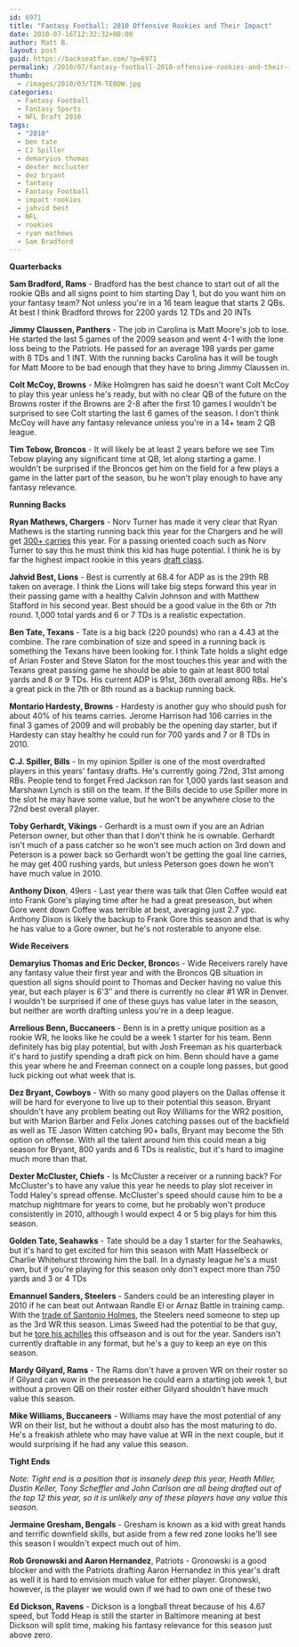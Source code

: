 ```yaml
---
id: 6971
title: "Fantasy Football: 2010 Offensive Rookies and Their Impact"
date: 2010-07-16T12:32:32+00:00
author: Matt B.
layout: post
guid: https://backseatfan.com/?p=6971
permalink: /2010/07/fantasy-football-2010-offensive-rookies-and-their-impact/
thumb:
  - /images/2010/03/TIM-TEBOW.jpg
categories:
  - Fantasy Football
  - Fantasy Sports
  - NFL Draft 2010
tags:
  - "2010"
  - ben tate
  - CJ Spiller
  - demaryius thomas
  - dexter mccluster
  - dez bryant
  - fantasy
  - Fantasy Football
  - impact rookies
  - jahvid best
  - NFL
  - rookies
  - ryan mathews
  - Sam Bradford
---
```


<div class="entry">
  <p>
    <strong>Quarterbacks</strong>
  </p>

  <p>
    <strong>Sam Bradford, Rams</strong> - Bradford has the best chance to start out of all the rookie QBs and all signs point to him starting Day 1, but do you want him on your fantasy team? Not unless you're in a 16 team league that starts 2 QBs. At best I think Bradford throws for 2200 yards 12 TDs and 20 INTs
  </p>

  <p>
    <strong>Jimmy Claussen, Panthers</strong> - The job in Carolina is Matt Moore's job to lose. He started the last 5 games of the 2009 season and went 4-1 with the lone loss being to the Patriots. He passed for an average 198 yards per game with 8 TDs and 1 INT. With the running backs Carolina has it will be tough for Matt Moore to be bad enough that they have to bring Jimmy Claussen in.
  </p>

  <p>
    <strong>Colt McCoy, Browns</strong> - Mike Holmgren has said he doesn't want Colt McCoy to play this year unless he's ready, but with no clear QB of the future on the Browns roster if the Browns are 2-8 after the first 10 games I wouldn't be surprised to see Colt starting the last 6 games of the season. I don't think McCoy will have any fantasy relevance unless you're in a 14+ team 2 QB league.
  </p>

  <p>
    <strong>Tim Tebow, Broncos</strong> - It will likely be at least 2 years before we see Tim Tebow playing any significant time at QB, let along starting a game. I wouldn't be surprised if the Broncos get him on the field for a few plays a game in the latter part of the season, bu he won't play enough to have any fantasy relevance.
  </p>

  <p>
    <strong>Running Backs</strong>
  </p>

  <p>
    <strong>Ryan Mathews, Chargers</strong> - Norv Turner has made it very clear that Ryan Mathews is the starting running back this year for the Chargers and he will get <a href="https://bleacherreport.com/articles/419736-vincent-jacksons-greatest-threat-is-ryan-mathews">300+ carries</a> this year. For a passing oriented coach such as Norv Turner to say this he must think this kid has huge potential. I think he is by far the highest impact rookie in this years <a href="https://backseatfan.com/index.php/2010/04/2010-nfl-draft-rookie-signing-status/">draft class</a>.
  </p>

  <p>
    <strong>Jahvid Best, Lions</strong> - Best is currently at 68.4 for ADP as is the 29th RB taken on average. I think the Lions will take big steps forward this year in their passing game with a healthy Calvin Johnson and with Matthew Stafford in his second year. Best should be a good value in the 6th or 7th round. 1,000 total yards and 6 or 7 TDs is a realistic expectation.
  </p>

  <p>
    <strong>Ben Tate, Texans</strong> - Tate is a big back (220 pounds) who ran a 4.43 at the combine. The rare combination of size and speed in a running back is something the Texans have been looking for. I think Tate holds a slight edge of Arian Foster and Steve Slaton for the most touches this year and with the Texans great passing game he should be able to gain at least 800 total yards and 8 or 9 TDs. His current ADP is 91st, 36th overall among RBs. He's a great pick in the 7th or 8th round as a backup running back.
  </p>

  <p>
    <strong>Montario Hardesty, Browns</strong> - Hardesty is another guy who should push for about 40% of his teams carries. Jerome Harrison had 106 carries in the final 3 games of 2009 and will probably be the opening day starter, but if Hardesty can stay healthy he could run for 700 yards and 7 or 8 TDs in 2010.
  </p>

  <p>
    <strong>C.J. Spiller, Bills</strong> - In my opinion Spiller is one of the most overdrafted players in this years' fantasy drafts. He's currently going 72nd, 31st among RBs. People tend to forget Fred Jackson ran for 1,000 yards last season and Marshawn Lynch is still on the team. If the Bills decide to use Spiller more in the slot he may have some value, but he won't be anywhere close to the 72nd best overall player.
  </p>

  <p>
    <strong>Toby Gerhardt, Vikings</strong> - Gerhardt is a must own if you are an Adrian Peterson owner, but other than that I don't think he is ownable. Gerhardt isn't much of a pass catcher so he won't see much action on 3rd down and Peterson is a power back so Gerhardt won't be getting the goal line carries, he may get 400 rushing yards, but unless Peterson goes down he won't have much value in 2010.
  </p>

  <p>
    <strong>Anthony Dixon</strong>, 49ers - Last year there was talk that Glen Coffee would eat into Frank Gore's playing time after he had a great preseason, but when Gore went down Coffee was terrible at best, averaging just 2.7 ypc. Anthony Dixon is likely the backup to Frank Gore this season and that is why he has value to a Gore owner, but he's not rosterable to anyone else.
  </p>

  <p>
    <strong>Wide Receivers</strong>
  </p>

  <p>
    <strong>Demaryius Thomas and Eric Decker, Bronco</strong>s - Wide Receivers rarely have any fantasy value their first year and with the Broncos QB situation in question all signs should point to Thomas and Decker having no value this year, but each player is 6'3&#8243; and there is currently no clear #1 WR in Denver. I wouldn't be surprised if one of these guys has value later in the season, but neither are worth drafting unless you're in a deep league.
  </p>

  <p>
    <strong>Arrelious Benn, Buccaneers</strong> - Benn is in a pretty unique position as a rookie WR, he looks like he could be a week 1 starter for his team. Benn definitely has big play potential, but with Josh Freeman as his quarterback it's hard to justify spending a draft pick on him. Benn should have a game this year where he and Freeman connect on a couple long passes, but good luck picking out what week that is.
  </p>

  <p>
    <strong>Dez Bryant, Cowboys</strong> - With so many good players on the Dallas offense it will be hard for everyone to live up to their potential this season. Bryant shouldn't have any problem beating out Roy Williams for the WR2 position, but with Marion Barber and Felix Jones catching passes out of the backfield as well as TE Jason Witten catching 90+ balls, Bryant may become the 5th option on offense. With all the talent around him this could mean a big season for Bryant, 800 yards and 6 TDs is realistic, but it's hard to imagine much more than that.
  </p>

  <p>
    <strong>Dexter McCluster, Chiefs</strong> - Is McCluster a receiver or a running back? For McCluster's to have any value this year he needs to play slot receiver in Todd Haley's spread offense. McCluster's speed should cause him to be a matchup nightmare for years to come, but he probably won't produce consistently in 2010, although I would expect 4 or 5 big plays for him this season.
  </p>

  <p>
    <strong>Golden Tate, Seahawks</strong> - Tate should be a day 1 starter for the Seahawks, but it's hard to get excited for him this season with Matt Hasselbeck or Charlie Whitehurst throwing him the ball. In a dynasty league he's a must own, but if you're playing for this season only don't expect more than 750 yards and 3 or 4 TDs
  </p>

  <p>
    <strong>Emannuel Sanders, Steelers</strong> - Sanders could be an interesting player in 2010 if he can beat out Antwaan Randle El or Arnaz Battle in training camp. With the <a href="https://backseatfan.com/2010/04/santonio-holmes-traded-to-the-jets/">trade of Santonio Holmes</a>, the Steelers need someone to step up as the 3rd WR this season. Limas Sweed had the potential to be that guy, but he <a href="https://backseatfan.com/2010/06/2010-2011-nfl-players-on-injured-reserve/">tore his achilles</a> this offseason and is out for the year. Sanders isn't currently draftable in any format, but he's a guy to keep an eye on this season.
  </p>

  <p>
    <strong>Mardy Gilyard, Rams</strong> - The Rams don't have a proven WR on their roster so if Gilyard can wow in the preseason he could earn a starting job week 1, but without a proven QB on their roster either Gilyard shouldn't have much value this season.
  </p>

  <p>
    <strong>Mike Williams, Buccaneers</strong> - Williams may have the most potential of any WR on their list, but he without a doubt also has the most maturing to do. He's a freakish athlete who may have value at WR in the next couple, but it would surprising if he had any value this season.
  </p>

  <p>
    <strong>Tight Ends</strong>
  </p>

  <p>
    <em>Note: Tight end is a position that is insanely deep this year, Heath Miller, Dustin Keller, Tony Scheffler and John Carlson are all being drafted out of the top 12 this year, so it is unlikely any of these players have any value this season.</em>
  </p>

  <p>
    <strong>Jermaine Gresham, Bengals</strong> - Gresham is known as a kid with great hands and terrific downfield skills, but aside from a few red zone looks he'll see this season I wouldn't expect much out of him.
  </p>

  <p>
    <strong>Rob Gronowski and Aaron Hernandez</strong>, Patriots - Gronowski is a good blocker and with the Patriots drafting Aaron Hernandez in this year's draft as well it is hard to envision much value for either player. Gronowski, however, is the player we would own if we had to own one of these two
  </p>

  <p>
    <strong>Ed Dickson, Ravens</strong> - Dickson is a longball threat because of his 4.67 speed, but Todd Heap is still the starter in Baltimore meaning at best Dickson will split time, making his fantasy relevance for this season just above zero.
  </p>
</div>
